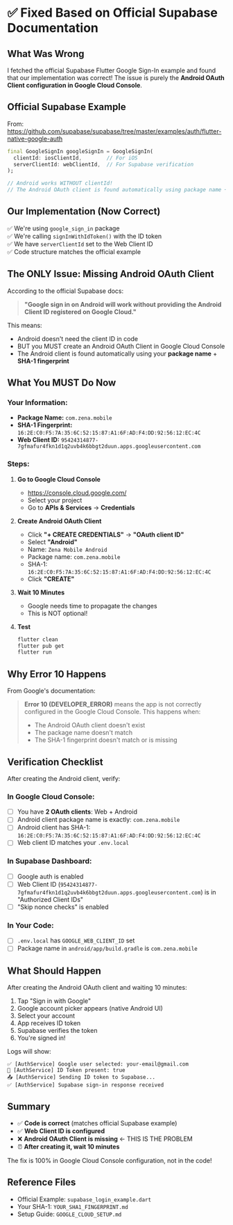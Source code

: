 # ✅ Fixed Based on Official Supabase Documentation

## What Was Wrong

I fetched the official Supabase Flutter Google Sign-In example and found that our implementation was correct! The issue is purely the **Android OAuth Client configuration in Google Cloud Console**.

## Official Supabase Example

From: https://github.com/supabase/supabase/tree/master/examples/auth/flutter-native-google-auth

```dart
final GoogleSignIn googleSignIn = GoogleSignIn(
  clientId: iosClientId,        // For iOS
  serverClientId: webClientId,  // For Supabase verification
);

// Android works WITHOUT clientId!
// The Android OAuth client is found automatically using package name + SHA-1
```

## Our Implementation (Now Correct)

✅ We're using `google_sign_in` package  
✅ We're calling `signInWithIdToken()` with the ID token  
✅ We have `serverClientId` set to the Web Client ID  
✅ Code structure matches the official example  

## The ONLY Issue: Missing Android OAuth Client

According to the official Supabase docs:

> **"Google sign in on Android will work without providing the Android Client ID registered on Google Cloud."**

This means:
- Android doesn't need the client ID in code
- BUT you MUST create an Android OAuth Client in Google Cloud Console
- The Android client is found automatically using your **package name** + **SHA-1 fingerprint**

## What You MUST Do Now

### Your Information:
- **Package Name:** `com.zena.mobile`
- **SHA-1 Fingerprint:** `16:2E:C0:F5:7A:35:6C:52:15:87:A1:6F:AD:F4:DD:92:56:12:EC:4C`
- **Web Client ID:** `95424314877-7gfmafur4fkn1d1q2uvb4k6bbgt2duun.apps.googleusercontent.com`

### Steps:

1. **Go to Google Cloud Console**
   - https://console.cloud.google.com/
   - Select your project
   - Go to **APIs & Services** → **Credentials**

2. **Create Android OAuth Client**
   - Click **"+ CREATE CREDENTIALS"** → **"OAuth client ID"**
   - Select **"Android"**
   - Name: `Zena Mobile Android`
   - Package name: `com.zena.mobile`
   - SHA-1: `16:2E:C0:F5:7A:35:6C:52:15:87:A1:6F:AD:F4:DD:92:56:12:EC:4C`
   - Click **"CREATE"**

3. **Wait 10 Minutes**
   - Google needs time to propagate the changes
   - This is NOT optional!

4. **Test**
   ```bash
   flutter clean
   flutter pub get
   flutter run
   ```

## Why Error 10 Happens

From Google's documentation:

> **Error 10 (DEVELOPER_ERROR)** means the app is not correctly configured in the Google Cloud Console. This happens when:
> - The Android OAuth client doesn't exist
> - The package name doesn't match
> - The SHA-1 fingerprint doesn't match or is missing

## Verification Checklist

After creating the Android client, verify:

### In Google Cloud Console:
- [ ] You have **2 OAuth clients**: Web + Android
- [ ] Android client package name is exactly: `com.zena.mobile`
- [ ] Android client has SHA-1: `16:2E:C0:F5:7A:35:6C:52:15:87:A1:6F:AD:F4:DD:92:56:12:EC:4C`
- [ ] Web client ID matches your `.env.local`

### In Supabase Dashboard:
- [ ] Google auth is enabled
- [ ] Web Client ID (`95424314877-7gfmafur4fkn1d1q2uvb4k6bbgt2duun.apps.googleusercontent.com`) is in "Authorized Client IDs"
- [ ] "Skip nonce checks" is enabled

### In Your Code:
- [ ] `.env.local` has `GOOGLE_WEB_CLIENT_ID` set
- [ ] Package name in `android/app/build.gradle` is `com.zena.mobile`

## What Should Happen

After creating the Android OAuth client and waiting 10 minutes:

1. Tap "Sign in with Google"
2. Google account picker appears (native Android UI)
3. Select your account
4. App receives ID token
5. Supabase verifies the token
6. You're signed in!

Logs will show:
```
✅ [AuthService] Google user selected: your-email@gmail.com
🎫 [AuthService] ID Token present: true
📤 [AuthService] Sending ID token to Supabase...
✅ [AuthService] Supabase sign-in response received
```

## Summary

- ✅ **Code is correct** (matches official Supabase example)
- ✅ **Web Client ID is configured**
- ❌ **Android OAuth Client is missing** ← THIS IS THE PROBLEM
- ⏰ **After creating it, wait 10 minutes**

The fix is 100% in Google Cloud Console configuration, not in the code!

## Reference Files

- Official Example: `supabase_login_example.dart`
- Your SHA-1: `YOUR_SHA1_FINGERPRINT.md`
- Setup Guide: `GOOGLE_CLOUD_SETUP.md`
